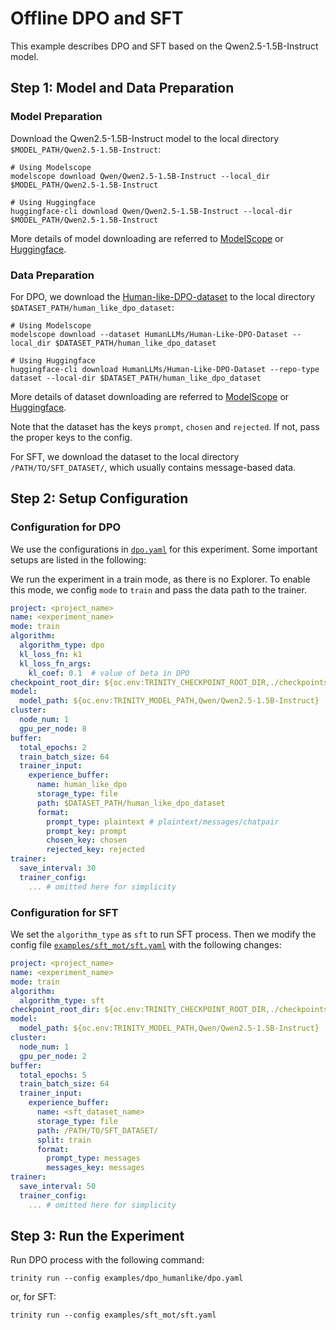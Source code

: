 # Offline DPO and SFT

This example describes DPO and SFT based on the Qwen2.5-1.5B-Instruct model.

## Step 1: Model and Data Preparation

### Model Preparation

Download the Qwen2.5-1.5B-Instruct model to the local directory `$MODEL_PATH/Qwen2.5-1.5B-Instruct`:

```shell
# Using Modelscope
modelscope download Qwen/Qwen2.5-1.5B-Instruct --local_dir $MODEL_PATH/Qwen2.5-1.5B-Instruct

# Using Huggingface
huggingface-cli download Qwen/Qwen2.5-1.5B-Instruct --local-dir $MODEL_PATH/Qwen2.5-1.5B-Instruct
```

More details of model downloading are referred to [ModelScope](https://modelscope.cn/docs/models/download) or [Huggingface](https://huggingface.co/docs/huggingface_hub/main/en/guides/cli).

### Data Preparation

For DPO, we download the [Human-like-DPO-dataset](https://huggingface.co/datasets/HumanLLMs/Human-Like-DPO-Dataset) to the local directory `$DATASET_PATH/human_like_dpo_dataset`:

```shell
# Using Modelscope
modelscope download --dataset HumanLLMs/Human-Like-DPO-Dataset --local_dir $DATASET_PATH/human_like_dpo_dataset

# Using Huggingface
huggingface-cli download HumanLLMs/Human-Like-DPO-Dataset --repo-type dataset --local-dir $DATASET_PATH/human_like_dpo_dataset
```

More details of dataset downloading are referred to [ModelScope](https://modelscope.cn/docs/datasets/download) or [Huggingface](https://huggingface.co/docs/huggingface_hub/main/en/guides/cli#download-a-dataset-or-a-space).

Note that the dataset has the keys `prompt`, `chosen` and `rejected`. If not, pass the proper keys to the config.

For SFT, we download the dataset to the local directory `/PATH/TO/SFT_DATASET/`, which usually contains message-based data.

## Step 2: Setup Configuration

### Configuration for DPO

We use the configurations in [`dpo.yaml`](https://github.com/modelscope/Trinity-RFT/tree/main/examples/dpo_humanlike/dpo.yaml) for this experiment. Some important setups are listed in the following:

We run the experiment in a train mode, as there is no Explorer. To enable this mode, we config `mode` to `train` and pass the data path to the trainer.

```yaml
project: <project_name>
name: <experiment_name>
mode: train
algorithm:
  algorithm_type: dpo
  kl_loss_fn: k1
  kl_loss_fn_args:
    kl_coef: 0.1  # value of beta in DPO
checkpoint_root_dir: ${oc.env:TRINITY_CHECKPOINT_ROOT_DIR,./checkpoints}
model:
  model_path: ${oc.env:TRINITY_MODEL_PATH,Qwen/Qwen2.5-1.5B-Instruct}
cluster:
  node_num: 1
  gpu_per_node: 8
buffer:
  total_epochs: 2
  train_batch_size: 64
  trainer_input:
    experience_buffer:
      name: human_like_dpo
      storage_type: file
      path: $DATASET_PATH/human_like_dpo_dataset
      format:
        prompt_type: plaintext # plaintext/messages/chatpair
        prompt_key: prompt
        chosen_key: chosen
        rejected_key: rejected
trainer:
  save_interval: 30
  trainer_config:
    ... # omitted here for simplicity
```

### Configuration for SFT

We set the `algorithm_type` as `sft` to run SFT process. Then we modify the config file [`examples/sft_mot/sft.yaml`](https://github.com/modelscope/Trinity-RFT/tree/main/examples/sft_mot/sft.yaml) with the following changes:

```yaml
project: <project_name>
name: <experiment_name>
mode: train
algorithm:
  algorithm_type: sft
checkpoint_root_dir: ${oc.env:TRINITY_CHECKPOINT_ROOT_DIR,./checkpoints}
model:
  model_path: ${oc.env:TRINITY_MODEL_PATH,Qwen/Qwen2.5-1.5B-Instruct}
cluster:
  node_num: 1
  gpu_per_node: 2
buffer:
  total_epochs: 5
  train_batch_size: 64
  trainer_input:
    experience_buffer:
      name: <sft_dataset_name>
      storage_type: file
      path: /PATH/TO/SFT_DATASET/
      split: train
      format:
        prompt_type: messages
        messages_key: messages
trainer:
  save_interval: 50
  trainer_config:
    ... # omitted here for simplicity
```

## Step 3: Run the Experiment

Run DPO process with the following command:

```shell
trinity run --config examples/dpo_humanlike/dpo.yaml
```
or, for SFT:

```shell
trinity run --config examples/sft_mot/sft.yaml
```
